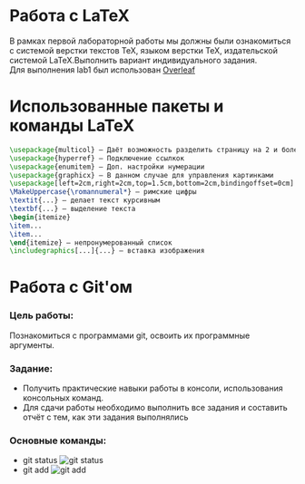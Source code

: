 # Работа с LaTeX
В рамках первой лабораторной работы мы должны были ознакомиться с системой верстки текстов TeX, языком верстки TeX, издательской системой LaTeX.Выполнить вариант индивидуального задания.  
Для выполнения lab1 был использован [Overleaf](https://ru.overleaf.com/)
# Использованные пакеты и команды LaTeX
```LaTeX
\usepackage{multicol} — Даёт возможность разделить страницу на 2 и более коллонны
\usepackage{hyperref} — Подключение ссылкок 
\usepackage{enumitem} — Доп. настройки нумерации
\usepackage{graphicx} — В данном случае для управления картинками 
\usepackage[left=2cm,right=2cm,top=1.5cm,bottom=2cm,bindingoffset=0cm] — Настройка геометрии страницы
\MakeUppercase{\romannumeral*} — римские цифры
\textit{...} — делает текст курсивным  
\textbf{...} — выделение текста 
\begin{itemize}
\item...
\item...
\end{itemize} — непронумерованный список
\includegraphics[...]{...} — вставка изображения
```
# Работа с Git'ом
### Цель работы:
Познакомиться с программами git, освоить их программные аргументы.
### Задание:
+ Получить практические навыки работы в консоли, использования консольных команд.  
+ Для сдачи работы необходимо выполнить все задания и составить отчёт с тем, как эти задания выполнялись

### Основные команды:
+ git status ![git status](https://github.com/iis-42x70x/RPIIS/tree/Соломаха_А/png/git_status.png)
+ git add ![git add](https://github.com/iis-42x70x/RPIIS/tree/Соломаха_А/png/git_add.png)


